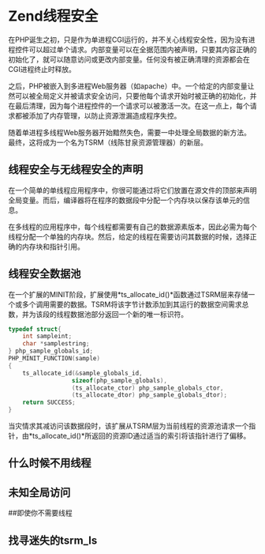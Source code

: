 # Zend线程安全

在PHP诞生之初，只是作为单进程CGI运行的，并不关心线程安全性，因为没有进程控件可以超过单个请求。内部变量可以在全据范围内被声明，只要其内容正确的初始化了，就可以随意访问或更改内部变量。任何没有被正确清理的资源都会在CGI进程终止时释放。

之后，PHP被嵌入到多进程Web服务器（如apache）中。一个给定的内部变量让然可以被全局定义并被请求安全访问，只要他每个请求开始时被正确的初始化，并在最后清理，因为每个进程控件的一个请求可以被激活一次。在这一点上，每个请求都被添加了内存管理，以防止资源泄漏造成程序失控。

随着单进程多线程Web服务器开始黯然失色，需要一中处理全局数据的新方法。最终，这将成为一个名为TSRM（线陈甘泉资源管理器）的新层。

## 线程安全与无线程安全的声明

在一个简单的单线程应用程序中，你很可能通过将它们放置在源文件的顶部来声明全局变量。而后，编译器将在程序的数据段中分配一个内存块以保存该单元的信息。

在多线程的应用程序中，每个线程都需要有自己的数据源素版本，因此必需为每个线程分配一个单独的内存块。然后，给定的线程在需要访问其数据的时候，选择正确的内存块和指针引用。

## 线程安全数据池

在一个扩展的MINIT阶段，扩展使用*ts_allocate_id()*函数通过TSRM层来存储一个或多个调用需要的数据。TSRM将该字节计数添加到其运行的数据空间需求总数，并为该段的线程数据池部分返回一个新的唯一标识符。

```c
typedef struct{
    int sampleint;
  	char *samplestring;
} php_sample_globals_id;
PHP_MINIT_FUNCTION(sample)
{
    ts_allocate_id(&sample_globals_id,
                  sizeof(php_sample_globals),
                  (ts_allocate_ctor) php_sample_globals_ctor,
                  (ts_allocate_dtor) php_sample_globals_dtor);
  	return SUCCESS;
}
```

当灾情求其减访问该数据段时，该扩展从TSRM层为当前线程的资源池请求一个指针，由*ts_allocate_id()*所返回的资源ID通过适当的索引将该指针进行了偏移。

## 什么时候不用线程

## 未知全局访问

##即使你不需要线程

## 找寻迷失的tsrm_ls

